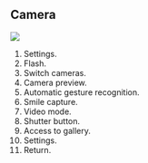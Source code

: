 ## Camera

![](http://static.energysistem.com/images/manuals/42689/57f3783201957.jpg)

1. Settings.
2. Flash.
3. Switch cameras.
4. Camera preview.
5. Automatic gesture recognition.
6. Smile capture.
7. Video mode.
8. Shutter button.
9. Access to gallery.
10. Settings.
11. Return.
